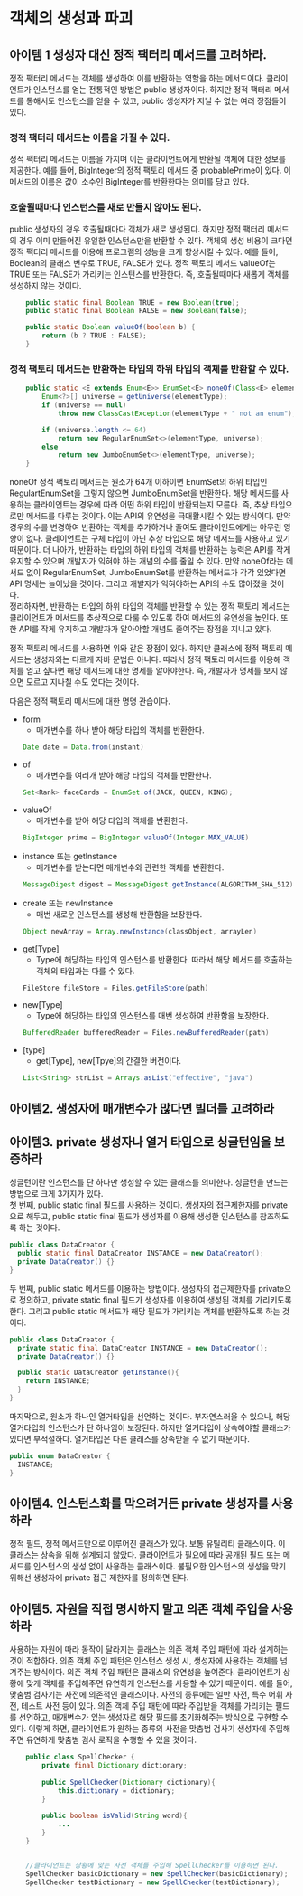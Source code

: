 # 객체의 생성과 파괴
## 아이템 1 생성자 대신 정적 팩터리 메서드를 고려하라.
정적 팩터리 메서드는 객체를 생성하여 이를 반환하는 역할을 하는 메서드이다. 클라이언트가 인스턴스를 얻는 전통적인 방법은 public 생성자이다. 하지만 정적 팩터리 메서드를 통해서도 인스턴스를 얻을 수 있고, public 생성자가 지닐 수 없는 여러 장점들이 있다.  
### 정적 팩터리 메서드는 이름을 가질 수 있다.
정적 팩터리 메서드는 이름을 가지며 이는 클라이언트에게 반환될 객체에 대한 정보를 제공한다. 예를 들어, BigInteger의 정적 팩토리 메서드 중 probablePrime이 있다. 이 메서드의 이름은 값이 소수인 BigInteger를 반환한다는 의미를 담고 있다.
### 호출될때마다 인스턴스를 새로 만들지 않아도 된다.  
public 생성자의 경우 호출될때마다 객체가 새로 생성된다. 하지만 정적 팩터리 메서드의 경우 이미 만들어진 유일한 인스턴스만을 반환할 수 있다. 객체의 생성 비용이 크다면 정적 팩터리 메서드를 이용해 프로그램의 성능을 크게 향상시킬 수 있다. 예를 들어, Boolean의 클래스 변수로 TRUE, FALSE가 있다. 정적 팩토리 메서드 valueOf는 TRUE 또는 FALSE가 가리키는 인스턴스를 반환한다. 즉, 호출될때마다 새롭게 객체를 생성하지 않는 것이다. 
```java
    public static final Boolean TRUE = new Boolean(true);
    public static final Boolean FALSE = new Boolean(false);

    public static Boolean valueOf(boolean b) {
        return (b ? TRUE : FALSE);
    }
``` 
  
### 정적 팩토리 메서드는 반환하는 타입의 하위 타입의 객체를 반환할 수 있다. 
```java
    public static <E extends Enum<E>> EnumSet<E> noneOf(Class<E> elementType) {
        Enum<?>[] universe = getUniverse(elementType);
        if (universe == null)
            throw new ClassCastException(elementType + " not an enum");

        if (universe.length <= 64)
            return new RegularEnumSet<>(elementType, universe);
        else
            return new JumboEnumSet<>(elementType, universe);
    }
```
noneOf 정적 팩토리 메서드는 원소가 64개 이하이면 EnumSet<E>의 하위 타입인 RegulartEnumSet을 그렇지 않으면 JumboEnumSet을 반환한다. 해당 메서드를 사용하는 클라이언트는 경우에 따라 어떤 하위 타입이 반환되는지 모른다. 즉, 추상 타입으로만 메서드를 다루는 것이다. 이는 API의 유연성을 극대활시킬 수 있는 방식이다. 만약 경우의 수를 변경하여 반환하는 객체를 추가하거나 줄여도 클라이언트에게는 아무런 영향이 없다. 클레이언트는 구체 타입이 아닌 추상 타입으로 해당 메서드를 사용하고 있기 때문이다. 더 나아가, 반환하는 타입의 하위 타입의 객체를 반환하는 능력은 API를 작게 유지할 수 있으며 개발자가 익혀야 하는 개념의 수를 줄일 수 있다. 만약 noneOf라는 메서드 없이 RegularEnumSet, JumboEnumSet를 반환하는 메서드가 각각 있었다면 API 명세는 늘어났을 것이다. 그리고 개발자가 익혀야하는 API의 수도 많아졌을 것이다.  
정리하자면, 반환하는 타입의 하위 타입의 객체를 반환할 수 있는 정적 팩토리 메서드는 클라이언트가 메서드를 추상적으로 다룰 수 있도록 하여 메서드의 유연성을 높인다. 또한 API를 작게 유지하고 개발자가 알아야할 개념도 줄여주는 장점을 지니고 있다.  

정적 팩토리 메서드를 사용하면 위와 같은 장점이 있다. 하지만 클래스에 정적 팩토리 메서드는 생성자와는 다르게 자바 문법은 아니다. 따라서 정적 팩토리 메서드를 이용해 객체를 얻고 싶다면 해당 메서드에 대한 명세를 알아야한다. 즉, 개발자가 명세를 보지 않으면 모르고 지나칠 수도 있다는 것이다.  

다음은 정적 팩토리 메서드에 대한 명명 관습이다.
- form
  - 매개변수를 하나 받아 해당 타입의 객체를 반환한다.
  ```java
  Date date = Data.from(instant)
  ```
- of
  - 매개변수를 여러개 받아 해당 타입의 객체를 반환한다.
  ```java
  Set<Rank> faceCards = EnumSet.of(JACK, QUEEN, KING);
  ```
- valueOf
  - 매개변수를 받아 해당 타입의 객체를 반환한다.
  ```java
  BigInteger prime = BigInteger.valueOf(Integer.MAX_VALUE)
  ```
- instance 또는 getInstance
  - 매개변수를 받는다면 매개변수와 관련한 객체를 반환한다.
  ```java
  MessageDigest digest = MessageDigest.getInstance(ALGORITHM_SHA_512)
  ```
- create 또는 newInstance
  - 매번 새로운 인스턴스를 생성해 반환함을 보장한다.
  ```java
  Object newArray = Array.newInstance(classObject, arrayLen)
  ```
- get[Type]
  - Type에 해당하는 타입의 인스턴스를 반환한다. 따라서 해당 메서드를 호출하는 객체의 타입과는 다를 수 있다.
  ```java
  FileStore fileStore = Files.getFileStore(path)
  ```
- new[Type]
  - Type에 해당하는 타입의 인스턴스를 매번 생성하여 반환함을 보장한다.
  ```java
  BufferedReader bufferedReader = Files.newBufferedReader(path)
  ```
- [type]
  - get[Type], new[Tpye]의 간결한 버전이다.
  ```java
  List<String> strList = Arrays.asList("effective", "java")
  ```


## 아이템2. 생성자에 매개변수가 많다면 빌더를 고려하라
## 아이템3. private 생성자나 열거 타입으로 싱글턴임을 보증하라
싱글턴이란 인스턴스를 단 하나만 생성할 수 있는 클래스를 의미한다. 싱글턴을 만드는 방법으로 크게 3가지가 있다.  
첫 번째, public static final 필드를 사용하는 것이다. 생성자의 접근제한자를 private으로 해두고, public static final 필드가 생성자를 이용해 생성한 인스턴스를 참조하도록 하는 것이다.
```java
public class DataCreator {
  public static final DataCreator INSTANCE = new DataCreator();
  private DataCreator() {}
}
```
두 번째, public static 메서드를 이용하는 방법이다. 생성자의 접근제한자를 private으로 정의하고, private static final 필드가 생성자를 이용하여 생성된 객체를 가리키도록 한다. 그리고 public static 메서드가 해당 필드가 가리키는 객체를 반환하도록 하는 것이다.
```java
public class DataCreator {
  private static final DataCreator INSTANCE = new DataCreator();
  private DataCreator() {}

  public static DataCreator getInstance(){
    return INSTANCE;
  }
}
```
마지막으로, 원소가 하나인 열거타입을 선언하는 것이다. 부자연스러울 수 있으나, 해당 열거타입의 인스턴스가 단 하나임이 보장된다. 하지만 열거타입이 상속해야할 클래스가 있다면 부적절하다. 열거타입은 다른 클래스를 상속받을 수 없기 때문이다.
```java
public enum DataCreator {
  INSTANCE;
}
```
## 아이템4. 인스턴스화를 막으려거든 private 생성자를 사용하라
정적 필드, 정적 메서드만으로 이루어진 클래스가 있다. 보통 유틸리티 클래스이다. 이 클래스는 상속을 위해 설계되지 않았다. 클라이언트가 필요에 따라 공개된 필드 또는 메서드를 인스턴스의 생성 없이 사용하는 클래스이다. 불필요한 인스턴스의 생성을 막기 위해선 생성자에 private 접근 제한자를 정의하면 된다. 

## 아이템5. 자원을 직접 명시하지 말고 의존 객체 주입을 사용하라
사용하는 자원에 따라 동작이 달라지는 클래스는 의존 객체 주입 패턴에 따라 설계하는 것이 적합하다. 의존 객체 주입 패턴은 인스턴스 생성 시, 생성자에 사용하는 객체를 넘겨주는 방식이다. 의존 객체 주입 패턴은 클래스의 유연성을 높여준다. 클라이언트가 상황에 맞게 객체를 주입해주면 유연하게 인스턴스를 사용할 수 있기 때문이다. 예를 들어, 맞춤범 검사기는 사전에 의존적인 클래스이다. 사전의 종류에는 일반 사전, 특수 어휘 사전, 테스트 사전 등이 있다. 의존 객체 주입 패턴에 따라 주입받을 객체를 가리키는 필드를 선언하고, 매개변수가 있는 생성자로 해당 필드를 초기화해주는 방식으로 구현할 수 있다. 이렇게 하면,
클라이언트가 원하는 종류의 사전을 맞춤범 검사기 생성자에 주입해주면 유연하게 맞춤범 검사 로직을 수행할 수 있을 것이다.
```java
    public class SpellChecker {
        private final Dictionary dictionary;
        
        public SpellChecker(Dictionary dictionary){
            this.dictionary = dictionary;
        }
        
        public boolean isValid(String word){
            ...
        }
    }


    //클라이언트는 상황에 맞는 사전 객체를 주입해 SpellChecker를 이용하면 된다.
    SpellChecker basicDictionary = new SpellChecker(basicDictionary);
    SpellChecker testDictionary = new SpellChecker(testDictionary);
```